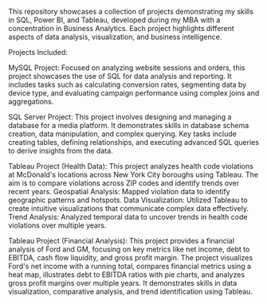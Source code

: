 This repository showcases a collection of projects demonstrating my skills in SQL, Power BI, and Tableau, developed during my MBA with a concentration in Business Analytics. Each project highlights different aspects of data analysis, visualization, and business intelligence.

Projects Included:

MySQL Project: Focused on analyzing website sessions and orders, this project showcases the use of SQL for data analysis and reporting. It includes tasks such as calculating conversion rates, segmenting data by device type, and evaluating campaign performance using complex joins and aggregations.

SQL Server Project: This project involves designing and managing a database for a media platform. It demonstrates skills in database schema creation, data manipulation, and complex querying. Key tasks include creating tables, defining relationships, and executing advanced SQL queries to derive insights from the data.

Tableau Project (Health Data): This project analyzes health code violations at McDonald's locations across New York City boroughs using Tableau. The aim is to compare violations across ZIP codes and identify trends over recent years. Geospatial Analysis: Mapped violation data to identify geographic patterns and hotspots. Data Visualization: Utilized Tableau to create intuitive visualizations that communicate complex data effectively. Trend Analysis: Analyzed temporal data to uncover trends in health code violations over multiple years.

Tableau Project (Financial Analysis): This  project provides a financial analysis of Ford and GM, focusing on key metrics like net income, debt to EBITDA, cash flow liquidity, and gross profit margin. The project visualizes Ford's net income with a running total, compares financial metrics using a heat map, illustrates debt to EBITDA ratios with pie charts, and analyzes gross profit margins over multiple years. It demonstrates skills in data visualization, comparative analysis, and trend identification using Tableau.
